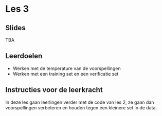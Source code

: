# Les 3

## Slides

TBA

## Leerdoelen

* Werken met de temperature van de voorspellingen
* Werken met een training set en een verificatie set

## Instructies voor de leerkracht

In deze les gaan leerlingen verder met de code van les 2, ze gaan dan voorspellingen verbeteren en houden tegen een kleinere set in de data.&#x20;
